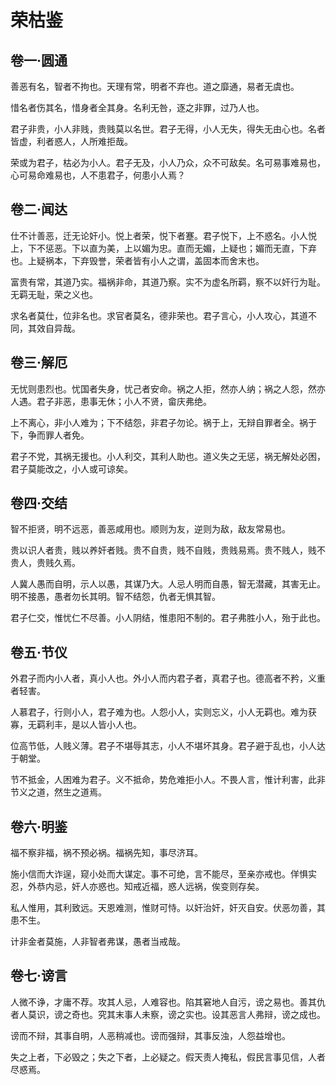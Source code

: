 # 荣枯鉴


## 卷一·圆通

善恶有名，智者不拘也。天理有常，明者不弃也。道之靡通，易者无虞也。

惜名者伤其名，惜身者全其身。名利无咎，逐之非罪，过乃人也。

君子非贵，小人非贱，贵贱莫以名世。君子无得，小人无失，得失无由心也。名者皆虚，利者惑人，人所难拒哉。

荣或为君子，枯必为小人。君子无及，小人乃众，众不可敌矣。名可易事难易也，心可易命难易也，人不患君子，何患小人焉？

## 卷二·闻达

仕不计善恶，迁无论奸小。悦上者荣，悦下者蹇。君子悦下，上不惑名。小人悦上，下不惩恶。下以直为美，上以媚为忠。直而无媚，上疑也；媚而无直，下弃也。上疑祸本，下弃毁誉，荣者皆有小人之谓，盖固本而舍末也。

富贵有常，其道乃实。福祸非命，其道乃察。实不为虚名所羁，察不以奸行为耻。无羁无耻，荣之义也。

求名者莫仕，位非名也。求官者莫名，德非荣也。君子言心，小人攻心，其道不同，其效自异哉。

## 卷三·解厄

无忧则患烈也。忧国者失身，忧己者安命。祸之人拒，然亦人纳；祸之人怨，然亦人遇。君子非恶，患事无休；小人不贤，畲庆弗绝。

上不离心，非小人难为；下不结怨，非君子勿论。祸于上，无辩自罪者全。祸于下，争而罪人者免。

君子不党，其祸无援也。小人利交，其利人助也。道义失之无惩，祸无解处必困，君子莫能改之，小人或可谅矣。

## 卷四·交结

智不拒贤，明不远恶，善恶咸用也。顺则为友，逆则为敌，敌友常易也。

贵以识人者贵，贱以养奸者贱。贵不自贵，贱不自贱，贵贱易焉。贵不贱人，贱不贵人，贵贱久焉。

人冀人愚而自明，示人以愚，其谋乃大。人忌人明而自愚，智无潜藏，其害无止。明不接愚，愚者勿长其明。智不结怨，仇者无惧其智。

君子仁交，惟忧仁不尽善。小人阴结，惟患阳不制的。君子弗胜小人，殆于此也。

## 卷五·节仪

外君子而内小人者，真小人也。外小人而内君子者，真君子也。德高者不矜，义重者轻害。

人慕君子，行则小人，君子难为也。人怨小人，实则忘义，小人无羁也。难为获寡，无羁利丰，是以人皆小人也。

位高节低，人贱义薄。君子不堪辱其志，小人不堪坏其身。君子避于乱也，小人达于朝堂。

节不抵金，人困难为君子。义不抵命，势危难拒小人。不畏人言，惟计利害，此非节义之道，然生之道焉。

## 卷六·明鉴

福不察非福，祸不预必祸。福祸先知，事尽济耳。

施小信而大诈逞，窥小处而大谋定。事不可绝，言不能尽，至亲亦戒也。佯惧实忍，外恭内忌，奸人亦惑也。知戒近福，惑人远祸，俟变则存矣。

私人惟用，其利致远。天恩难测，惟财可恃。以奸治奸，奸灭自安。伏恶勿善，其患不生。

计非金者莫施，人非智者弗谋，愚者当戒哉。

## 卷七·谤言

人微不诤，才庸不荐。攻其人忌，人难容也。陷其窘地人自污，谤之易也。善其仇者人莫识，谤之奇也。究其末事人未察，谤之实也。设其恶言人弗辩，谤之成也。

谤而不辩，其事自明，人恶稍减也。谤而强辩，其事反浊，人怨益增也。

失之上者，下必毁之；失之下者，上必疑之。假天责人掩私，假民言事见信，人者尽惑焉。
